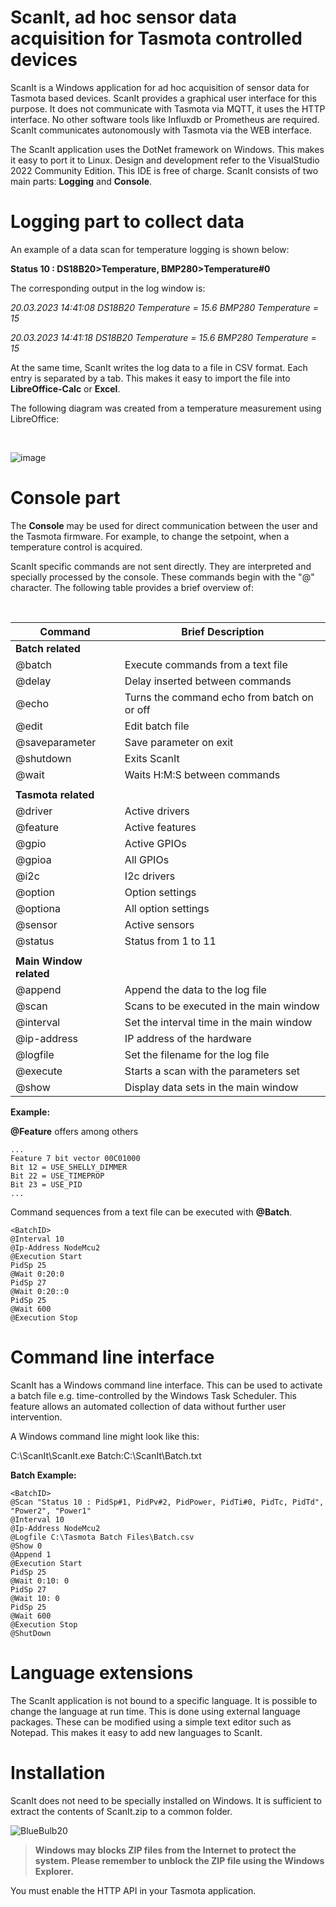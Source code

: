 # ScanIt, ad hoc sensor data acquisition for Tasmota controlled devices

ScanIt is a Windows application for ad hoc acquisition of sensor data for Tasmota based devices. ScanIt provides a graphical user interface for this purpose. It does not communicate with Tasmota via MQTT, it uses the HTTP interface. No other software tools like Influxdb or Prometheus are required. ScanIt communicates autonomously with Tasmota via the WEB interface.

The ScanIt application uses the DotNet framework on Windows. This makes it easy to port it to Linux. Design and development refer to the VisualStudio 2022 Community Edition. This IDE is free of charge. ScanIt consists of two main parts: **Logging** and **Console**.

# Logging part to collect data

An example of a data scan for temperature logging is shown below:

**Status 10 : DS18B20>Temperature, BMP280>Temperature#0**

The corresponding output in the log window is:

_20.03.2023 14:41:08 DS18B20 Temperature = 15.6 BMP280 Temperature = 15_

_20.03.2023 14:41:18 DS18B20 Temperature = 15.6 BMP280 Temperature = 15_

At the same time, ScanIt writes the log data to a file in CSV format. Each entry is separated by a tab. This makes it easy to import the file into **LibreOffice-Calc** or **Excel**.


The following diagram was created from a temperature measurement using LibreOffice:

&#173;

![image](https://user-images.githubusercontent.com/121858068/233852035-db47b8b7-1104-4104-a1ed-6e0c9ffda588.png)




# Console part
The **Console** may be used for direct communication between the user and the Tasmota firmware. For example, to change the setpoint, when a temperature control is acquired. 


ScanIt specific commands are not sent directly. They are interpreted and specially processed by the console. These commands begin with the "@" character. The following table provides a brief overview of:

&#173;

| Command                 | Brief Description                                  |
|-------------------------|----------------------------------------------------|
|  **Batch related**      | |
|  @&#173;batch           |  Execute commands from a text file                 |
|  @&#173;delay           |  Delay inserted between commands                   |
|  @&#173;echo            |  Turns the command echo from batch on or off       |
|  @&#173;edit            |  Edit batch file                                   |
|  @&#173;saveparameter   |  Save parameter on exit                            |
|  @&#173;shutdown        |  Exits ScanIt                                      |
|  @&#173;wait            |  Waits H:M:S between commands                      |
||
| **Tasmota related** ||
|  @&#173;driver          |  Active drivers                                    |
|  @&#173;feature         |  Active features                                   |
|  @&#173;gpio            |  Active GPIOs                                      |
|  @&#173;gpioa           |  All GPIOs                                         |
|  @&#173;i2c             |  I2c drivers                                       |
|  @&#173;option          |  Option settings                                   |
|  @&#173;optiona         |  All option settings                               |
|  @&#173;sensor          |  Active sensors                                    |
|  @&#173;status          |  Status from 1 to 11                               |
||
|  **Main Window related** ||
|  @&#173;append          |  Append the data to the log file                   |
|  @&#173;scan            |  Scans to be executed in the main window           |
|  @&#173;interval        |  Set the interval time in the main window          |
|  @&#173;ip-address      |  IP address of the hardware                        |
|  @&#173;logfile         |  Set the filename for the log file                 |
|  @&#173;execute         |  Starts a scan with the parameters set             |
|  @&#173;show            |  Display data sets in the main window              |

**Example:**

**@&#173;Feature** offers among others

```
...
Feature 7 bit vector 00C01000
Bit 12 = USE_SHELLY_DIMMER
Bit 22 = USE_TIMEPROP
Bit 23 = USE_PID
...
```

Command sequences from a text file can be executed with **@&#173;Batch**.

```
<BatchID>
@Interval 10
@Ip-Address NodeMcu2
@Execution Start
PidSp 25
@Wait 0:20:0
PidSp 27
@Wait 0:20::0
PidSp 25
@Wait 600
@Execution Stop
```

# Command line interface

ScanIt has a Windows command line interface. This can be used to activate a batch file e.g. time-controlled by the Windows Task Scheduler. This feature allows an automated collection of data without further user intervention.

A Windows command line might look like this:

C:\ScanIt\ScanIt.exe  Batch:C:\ScanIt\Batch.txt


**Batch Example:**
```
<BatchID>
@Scan "Status 10 : PidSp#1, PidPv#2, PidPower, PidTi#0, PidTc, PidTd",  "Power2", "Power1"
@Interval 10
@Ip-Address NodeMcu2
@Logfile C:\Tasmota Batch Files\Batch.csv
@Show 0
@Append 1
@Execution Start
PidSp 25
@Wait 0:10: 0
PidSp 27
@Wait 10: 0
PidSp 25
@Wait 600
@Execution Stop
@ShutDown
```

# Language extensions

The ScanIt application is not bound to a specific language. It is possible to change the language at run time. This is done using external language packages. These can be modified using a simple text editor such as Notepad. This makes it easy to add new languages to ScanIt. 


# Installation

ScanIt does not need to be specially installed on Windows. It is sufficient to extract the contents of ScanIt.zip to a common folder.

![BlueBulb20](https://user-images.githubusercontent.com/121858068/235621574-5dc6ff71-64c6-4db3-9fc7-bf284ee63434.gif)
> **Windows may blocks ZIP files from the Internet to protect the system. Please remember to unblock the ZIP file using the Windows Explorer.**

You must enable the HTTP API in your Tasmota application.

&#173;
